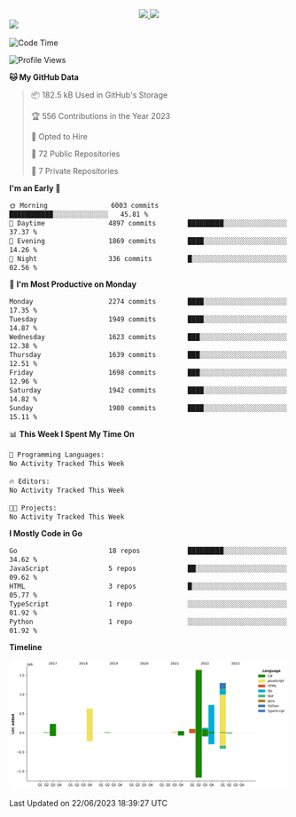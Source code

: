 <div align="center">
  <a href="https://github.com/arielsrv">
    <img height="180em" src="https://github-readme-stats.vercel.app/api?username=arielsrv&show_icons=true&theme=radical&include_all_commits=true&count_private=true"/>
    <img height="180em" src="https://github-readme-stats.vercel.app/api/top-langs/?username=arielsrv&layout=compact&langs_count=10&theme=radical"/>
 </a>
</div>

<div>
  <a href="https://www.linkedin.com/in/arielpineiro/" target="_blank">
    <img src="https://img.shields.io/badge/-LinkedIn-%230077B5?style=for-the-badge&logo=linkedin&logoColor=white" target="_blank">
  </a>
</div>

<!--START_SECTION:waka-->
![Code Time](http://img.shields.io/badge/Code%20Time-0%20secs-blue)

![Profile Views](http://img.shields.io/badge/Profile%20Views-1-blue)

**🐱 My GitHub Data** 

> 📦 182.5 kB Used in GitHub's Storage 
 > 
> 🏆 556 Contributions in the Year 2023
 > 
> 💼 Opted to Hire
 > 
> 📜 72 Public Repositories 
 > 
> 🔑 7 Private Repositories 
 > 
**I'm an Early 🐤** 

```text
🌞 Morning                6003 commits        ███████████░░░░░░░░░░░░░░   45.81 % 
🌆 Daytime                4897 commits        █████████░░░░░░░░░░░░░░░░   37.37 % 
🌃 Evening                1869 commits        ████░░░░░░░░░░░░░░░░░░░░░   14.26 % 
🌙 Night                  336 commits         █░░░░░░░░░░░░░░░░░░░░░░░░   02.56 % 
```
📅 **I'm Most Productive on Monday** 

```text
Monday                   2274 commits        ████░░░░░░░░░░░░░░░░░░░░░   17.35 % 
Tuesday                  1949 commits        ████░░░░░░░░░░░░░░░░░░░░░   14.87 % 
Wednesday                1623 commits        ███░░░░░░░░░░░░░░░░░░░░░░   12.38 % 
Thursday                 1639 commits        ███░░░░░░░░░░░░░░░░░░░░░░   12.51 % 
Friday                   1698 commits        ███░░░░░░░░░░░░░░░░░░░░░░   12.96 % 
Saturday                 1942 commits        ████░░░░░░░░░░░░░░░░░░░░░   14.82 % 
Sunday                   1980 commits        ████░░░░░░░░░░░░░░░░░░░░░   15.11 % 
```


📊 **This Week I Spent My Time On** 

```text
💬 Programming Languages: 
No Activity Tracked This Week

🔥 Editors: 
No Activity Tracked This Week

🐱‍💻 Projects: 
No Activity Tracked This Week
```

**I Mostly Code in Go** 

```text
Go                       18 repos            █████████░░░░░░░░░░░░░░░░   34.62 % 
JavaScript               5 repos             ██░░░░░░░░░░░░░░░░░░░░░░░   09.62 % 
HTML                     3 repos             █░░░░░░░░░░░░░░░░░░░░░░░░   05.77 % 
TypeScript               1 repo              ░░░░░░░░░░░░░░░░░░░░░░░░░   01.92 % 
Python                   1 repo              ░░░░░░░░░░░░░░░░░░░░░░░░░   01.92 % 
```



**Timeline**

![Lines of Code chart](https://raw.githubusercontent.com/arielsrv/arielsrv/main/assets/bar_graph.png)


 Last Updated on 22/06/2023 18:39:27 UTC
<!--END_SECTION:waka-->
